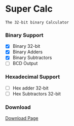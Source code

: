# Super Calc
`The 32-bit binary Calculator`

### Binary Support
- [x] Binary 32-bit
- [x] Binary Adders
- [x] Binary Subtractors
- [ ] BCD Output

### Hexadecimal Support
- [ ] Hex adder 32-bit
- [ ] Hex Subtractors 32-bit

### Download

[Download Page](https://github.com/GeoStudios/Downloads/blob/main/supercalc.md)